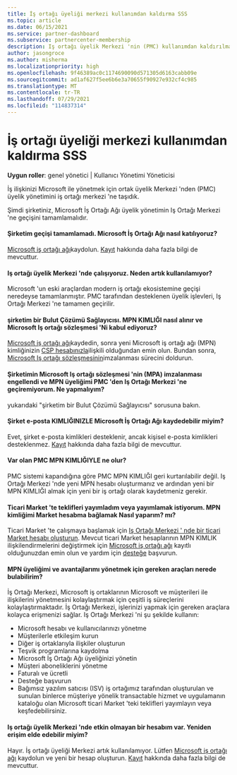 ```yaml
---
title: İş ortağı üyeliği merkezi kullanımdan kaldırma SSS
ms.topic: article
ms.date: 06/15/2021
ms.service: partner-dashboard
ms.subservice: partnercenter-membership
description: Iş ortağı üyelik Merkezi 'nin (PMC) kullanımdan kaldırılması ve Iş Ortağı Merkezi 'ne geçme hakkında soruların yanıtlarını alın.
author: jasongroce
ms.author: misherma
ms.localizationpriority: high
ms.openlocfilehash: 9f46389ac0c1174690090d571305d6163cabb09e
ms.sourcegitcommit: ad1af627f5ee6b6e3a70655f90927e932cf4c985
ms.translationtype: MT
ms.contentlocale: tr-TR
ms.lasthandoff: 07/29/2021
ms.locfileid: "114837314"
---
```

# <a name="partner-membership-center-retirement-faq"></a>İş ortağı üyeliği merkezi kullanımdan kaldırma SSS
**Uygun roller**: genel yönetici | Kullanıcı Yönetimi Yöneticisi

İş ilişkinizi Microsoft ile yönetmek için ortak üyelik Merkezi 'nden (PMC) üyelik yönetimini iş ortağı merkezi 'ne taşıdık. 

Şimdi şirketiniz, Microsoft İş Ortağı Ağı üyelik yönetimin Iş Ortağı Merkezi 'ne geçişini tamamlamalıdır.

#### <a name="my-company-has-not-completed-migration-how-do-we-engage-with-the-microsoft-partner-network"></a>Şirketim geçişi tamamlamadı. Microsoft İş Ortağı Ağı nasıl katılıyoruz?
[Microsoft iş ortağı ağı](https://partner.microsoft.com/dashboard/account/v3/enrollment/introduction/partnership)kaydolun. [Kayıt](mpn-create-a-partner-center-account.md) hakkında daha fazla bilgi de mevcuttur. 

#### <a name="i-have-been-working-in-partner-membership-center-why-is-it-no-longer-available"></a>Iş ortağı üyelik Merkezi 'nde çalışıyoruz. Neden artık kullanılamıyor?
Microsoft 'un eski araçlardan modern iş ortağı ekosistemine geçişi neredeyse tamamlanmıştır. PMC tarafından desteklenen üyelik işlevleri, Iş Ortağı Merkezi 'ne tamamen geçirilir.

#### <a name="my-company-is-a-cloud-solution-provider-how-do-we-get-an-mpn-id-and-accept-the-microsoft-partner-agreement"></a>şirketim bir Bulut Çözümü Sağlayıcısı. MPN KIMLIĞI nasıl alınır ve Microsoft Iş ortağı sözleşmesi 'Ni kabul ediyoruz?
[Microsoft iş ortağı ağı](https://partner.microsoft.com/dashboard/account/v3/enrollment/introduction/partnership)kaydedin, sonra yeni Microsoft iş ortağı ağı (MPN) kimliğinizin [CSP hesabınızla](update-your-partner-profile.md#update-your-mpn-id-associated-with-your-csp-account)ilişkili olduğundan emin olun. Bundan sonra, [Microsoft Iş ortağı sözleşmesinin](microsoft-partner-agreement.md)imzalanması sürecini doldurun.

#### <a name="my-company-is-blocked-from-signing-the-microsoft-partner-agreement-mpa-and-i-am-unable-to-migrate-my-mpn-membership-from-pmc-to-partner-center-what-should-i-do"></a>Şirketimin Microsoft Iş ortağı sözleşmesi 'nin (MPA) imzalanması engellendi ve MPN üyeliğimi PMC 'den Iş Ortağı Merkezi 'ne geçiremiyorum. Ne yapmalıyım?
yukarıdaki "şirketim bir Bulut Çözümü Sağlayıcısı" sorusuna bakın.

#### <a name="can-i-enroll-into-microsoft-partner-network-with-my-company-email-id"></a>Şirket e-posta KIMLIĞINIZLE Microsoft İş Ortağı Ağı kaydedebilir miyim?
Evet, şirket e-posta kimlikleri desteklenir, ancak kişisel e-posta kimlikleri desteklenmez. [Kayıt](mpn-create-a-partner-center-account.md) hakkında daha fazla bilgi de mevcuttur. 

#### <a name="what-will-happen-to-my-existing-pmc-mpn-id"></a>Var olan PMC MPN KIMLIĞIYLE ne olur?
PMC sistemi kapandığına göre PMC MPN KIMLIĞI geri kurtarılabilir değil. Iş Ortağı Merkezi 'nde yeni MPN hesabı oluşturmanız ve ardından yeni bir MPN KIMLIĞI almak için yeni bir iş ortağı olarak kaydetmeniz gerekir.

#### <a name="i-have-published-or-want-to-publish-offers-in-the-commercial-marketplace-how-do-i-connect-my-mpn-id-to-my-marketplace-account"></a>Ticari Market 'te teklifleri yayımladım veya yayımlamak istiyorum. MPN kimliğimi Market hesabma bağlamak Nasıl yaparım? mı?
Ticari Market 'te çalışmaya başlamak için [Iş Ortağı Merkezi ' nde bir ticari Market hesabı oluşturun](/azure/marketplace/create-account).
Mevcut ticari Market hesaplarının MPN KIMLIK ilişkilendirmelerini değiştirmek için [Microsoft iş ortağı ağı](https://partner.microsoft.com/dashboard/account/v3/enrollment/introduction/partnership) kayıtlı olduğunuzdan emin olun ve yardım için [desteğe](https://partner.microsoft.com/support/?stage=2&topicid=e82f5aba-2576-3124-37e5-437532a50626) başvurun.

#### <a name="where-can-i-find-the-tools-to-manage-my-mpn-membership-and-benefits"></a>MPN üyeliğimi ve avantajlarımı yönetmek için gereken araçları nerede bulabilirim?
İş Ortağı Merkezi, Microsoft iş ortaklarının Microsoft ve müşterileri ile ilişkilerini yönetmesini kolaylaştırmak için çeşitli iş süreçlerini kolaylaştırmaktadır. İş Ortağı Merkezi, işlerinizi yapmak için gereken araçlara kolayca erişmenizi sağlar. Iş Ortağı Merkezi 'ni şu şekilde kullanın:
* Microsoft hesabı ve kullanıcılarınızı yönetme
* Müşterilerle etkileşim kurun
* Diğer iş ortaklarıyla ilişkiler oluşturun
* Teşvik programlarına kaydolma
* Microsoft İş Ortağı Ağı üyeliğinizi yönetin
* Müşteri aboneliklerini yönetme
* Faturalı ve ücretli
* Desteğe başvurun
* Bağımsız yazılım satıcısı (ISV) iş ortağımız tarafından oluşturulan ve sunulan binlerce müşteriye yönelik transactable hizmet ve uygulamanın kataloğu olan Microsoft ticari Market 'teki teklifleri yayımlayın veya keşfedebilirsiniz.

#### <a name="i-have-an-inactive-account-in-partner-membership-center-can-i-re-gain-access-to-it"></a>Iş ortağı üyelik Merkezi 'nde etkin olmayan bir hesabım var. Yeniden erişim elde edebilir miyim? 
Hayır. İş ortağı üyeliği Merkezi artık kullanılamıyor. Lütfen [Microsoft iş ortağı ağı](https://partner.microsoft.com/dashboard/account/v3/enrollment/introduction/partnership) kaydolun ve yeni bir hesap oluşturun. [Kayıt](mpn-create-a-partner-center-account.md) hakkında daha fazla bilgi de mevcuttur.
